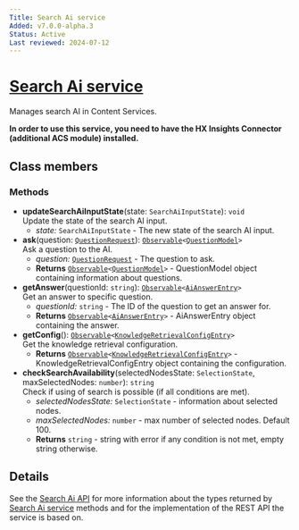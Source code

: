 ```yaml
---
Title: Search Ai service
Added: v7.0.0-alpha.3
Status: Active
Last reviewed: 2024-07-12
---
```


# [Search Ai service](../../../lib/content-services/src/lib/search-ai/services/search-ai.service.ts "Defined in search-ai.service.ts")

Manages search AI in Content Services.

<b>In order to use this service, you need to have the HX Insights Connector (additional ACS module) installed.</b>

## Class members

### Methods

-   **updateSearchAiInputState**(state: `SearchAiInputState`): `void`<br/>
    Update the state of the search AI input.
    -   _state:_ `SearchAiInputState` - The new state of the search AI input.
-   **ask**(question: [`QuestionRequest`](../../../lib/js-api/src/api/content-rest-api/docs/SearchAiApi.md#questionrequest)): [`Observable`](http://reactivex.io/documentation/observable.html)`<`[`QuestionModel`](../../../lib/js-api/src/api/content-rest-api/docs/SearchAiApi.md#questionmodel)`>`<br/>
    Ask a question to the AI.
    -   _question:_ [`QuestionRequest`](../../../lib/js-api/src/api/content-rest-api/docs/SearchAiApi.md#questionrequest) - The question to ask.
    -   **Returns** [`Observable`](http://reactivex.io/documentation/observable.html)`<`[`QuestionModel`](../../../lib/js-api/src/api/content-rest-api/docs/SearchAiApi.md#questionmodel)`>` - QuestionModel object containing information about questions.
-   **getAnswer**(questionId: `string`): [`Observable`](http://reactivex.io/documentation/observable.html)`<`[`AiAnswerEntry`](../../../lib/js-api/src/api/content-rest-api/docs/SearchAiApi.md#aianswerentry)`>`<br/>
    Get an answer to specific question.
    -   _questionId:_ `string` - The ID of the question to get an answer for.
    -   **Returns** [`Observable`](http://reactivex.io/documentation/observable.html)`<`[`AiAnswerEntry`](../../../lib/js-api/src/api/content-rest-api/docs/SearchAiApi.md#aianswerentry)`>` - AiAnswerEntry object containing the answer.
-   **getConfig**(): [`Observable`](http://reactivex.io/documentation/observable.html)`<`[`KnowledgeRetrievalConfigEntry`](../../../lib/js-api/src/api/content-rest-api/docs/SearchAiApi.md#knowledgeretrievalconfigentry)`>`<br/>
    Get the knowledge retrieval configuration.
    -   **Returns** [`Observable`](http://reactivex.io/documentation/observable.html)`<`[`KnowledgeRetrievalConfigEntry`](../../../lib/js-api/src/api/content-rest-api/docs/SearchAiApi.md#knowledgeretrievalconfigentry)`>` - KnowledgeRetrievalConfigEntry object containing the configuration.
-   **checkSearchAvailability**(selectedNodesState: `SelectionState`, maxSelectedNodes: `number`): `string`<br/>
    Check if using of search is possible (if all conditions are met).
    -   _selectedNodesState:_ `SelectionState` - information about selected nodes.
    -   _maxSelectedNodes:_ `number` - max number of selected nodes. Default 100.
    -   **Returns** `string` - string with error if any condition is not met, empty string otherwise.

## Details

See the
[Search Ai API](../../../lib/js-api/src/api/content-rest-api/docs/SearchAiApi.md) for more information about the types returned by [Search Ai
service](search-ai.service.md) methods and for the implementation of the REST API the service is
based on.
